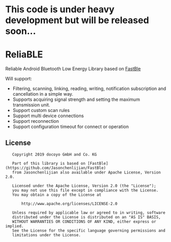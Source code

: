 # This code is under heavy development but will be released soon...

# ReliaBLE
Reliable Android Bluetooth Low Energy Library based on [FastBle](https://github.com/Jasonchenlijian/FastBle)

Will support:

- Filtering, scanning, linking, reading, writing, notification subscription and cancellation in a simple way.
- Supports acquiring signal strength and setting the maximum transmission unit.
- Support custom scan rules
- Support multi device connections
- Support reconnection  
- Support configuration timeout for connect or operation


## License

	   Copyright 2019 docoyo GmbH and Co. KG

	   Part of this library is based on [FastBle](https://github.com/Jasonchenlijian/FastBle)
	   from Jasonchenlijian also available under Apache License, Version 2.0.

	   Licensed under the Apache License, Version 2.0 (the "License");
	   you may not use this file except in compliance with the License.
	   You may obtain a copy of the License at

   		   http://www.apache.org/licenses/LICENSE-2.0

	   Unless required by applicable law or agreed to in writing, software
	   distributed under the License is distributed on an "AS IS" BASIS,
	   WITHOUT WARRANTIES OR CONDITIONS OF ANY KIND, either express or implied.
	   See the License for the specific language governing permissions and
	   limitations under the License.







